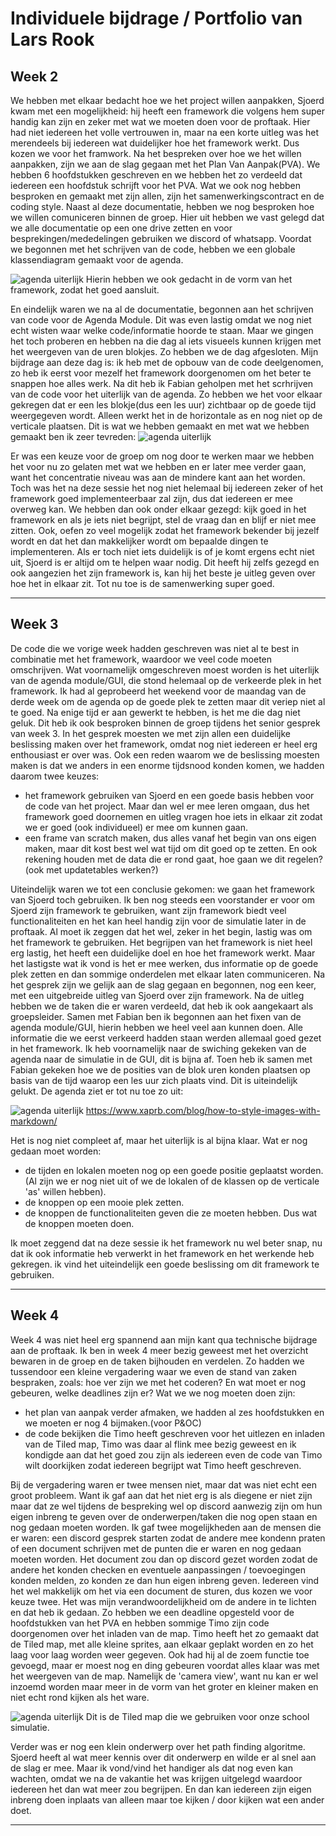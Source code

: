 # Individuele bijdrage / Portfolio van Lars Rook

## **Week 2**

We hebben met elkaar bedacht hoe we het project willen aanpakken, Sjoerd kwam met een mogelijkheid: hij heeft een framework die volgens hem super handig kan zijn en zeker met wat we moeten doen voor de proftaak. Hier had niet iedereen het volle vertrouwen in, maar na een korte uitleg was het merendeels bij iedereen wat duidelijker hoe het framework werkt. Dus kozen we voor het framwork. Na het bespreken over hoe we het willen aanpakken, zijn we aan de slag gegaan met het Plan Van Aanpak(PVA). We hebben 6 hoofdstukken geschreven en we hebben het zo verdeeld dat iedereen een hoofdstuk schrijft voor het PVA. Wat we ook nog hebben besproken en gemaakt met zijn allen, zijn het samenwerkingscontract en de coding style. Naast al deze documentatie, hebben we nog besproken hoe we willen comuniceren binnen de groep. Hier uit hebben we vast gelegd dat we alle documentatie op een one drive zetten en voor besprekingen/mededelingen gebruiken we discord of whatsapp. 
Voordat we begonnen met het schrijven van de code, hebben we een globale klassendiagram gemaakt voor de agenda. 

![agenda uiterlijk](/resource/classdiagramAgenda.png "agenda")
Hierin hebben we ook gedacht in de vorm van het framework, zodat het goed aansluit.

En eindelijk waren we na al de documentatie, begonnen aan het schrijven van code voor de Agenda Module. Dit was even lastig omdat we nog niet echt wisten waar welke code/informatie hoorde te staan. Maar we gingen het toch proberen en hebben na die dag al iets visueels kunnen krijgen met het weergeven van de uren blokjes. Zo hebben we de dag afgesloten. 
Mijn bijdrage aan deze dag is:
ik heb met de opbouw van de code deelgenomen, zo heb ik eerst voor mezelf het framework doorgenomen om het beter te snappen hoe alles werk. Na dit heb ik Fabian geholpen met het scrhrijven van de code voor het uiterlijk van de agenda. Zo hebben we het voor elkaar gekregen dat er een les blokje(dus een les uur) zichtbaar op de goede tijd weergegeven wordt. Alleen werkt het in de horizontale as en nog niet op de verticale plaatsen. 
Dit is wat we hebben gemaakt en met wat we hebben gemaakt ben ik zeer tevreden: 
![agenda uiterlijk](/resource/agendaBegin.png "agenda")


Er was een keuze voor de groep om nog door te werken maar we hebben het voor nu zo gelaten met wat we hebben en er later mee verder gaan, want het concentratie niveau was aan de mindere kant aan het worden. Toch was het na deze sessie het nog niet helemaal bij iedereen zeker of het framework goed implementeerbaar zal zijn, dus dat iedereen er mee overweg kan. We hebben dan ook onder elkaar gezegd: kijk goed in het framework en als je iets niet begrijpt, stel de vraag dan en blijf er niet mee zitten. Ook, oefen zo veel mogelijk zodat het framework bekender bij jezelf wordt en dat het dan makkelijker wordt om bepaalde dingen te implementeren. Als er toch niet iets duidelijk is of je komt ergens echt niet uit, Sjoerd is er altijd om te helpen waar nodig. Dit heeft hij zelfs gezegd en ook aangezien het zijn framework is, kan hij het beste je uitleg geven over hoe het in elkaar zit. Tot nu toe is de samenwerking super goed.

---
## **Week 3**

De code die we vorige week hadden geschreven was niet al te best in combinatie met het framework, waardoor we veel code moeten omschrijven. Wat voornamelijk omgeschreven moest worden is het uiterlijk van de agenda module/GUI, die stond helemaal op de verkeerde plek in het framework. Ik had al geprobeerd het weekend voor de maandag van de derde week om de agenda op de goede plek te zetten maar dit veriep niet al te goed. Na enige tijd er aan gewerkt te hebben, is het me die dag niet geluk. Dit heb ik ook besproken binnen de groep tijdens het senior gesprek van week 3. In het gesprek moesten we met zijn allen een duidelijke beslissing maken over het framework, omdat nog niet iedereen er heel erg enthousiast er over was. Ook een reden waarom we de beslissing moesten maken is dat we anders in een enorme tijdsnood konden komen, we hadden daarom twee keuzes:
- het framework gebruiken van Sjoerd en een goede basis hebben voor de code van het project. Maar dan wel er mee leren omgaan, dus het framework goed doornemen en uitleg vragen hoe iets in elkaar zit zodat we er goed (ook individueel) er mee om kunnen gaan.
- een frame van scratch maken, dus alles vanaf het begin van ons eigen maken, maar dit kost best wel wat tijd om dit goed op te zetten. En ook rekening houden met de data die er rond gaat, hoe gaan we dit regelen?(ook met updatetables werken?) 

 Uiteindelijk waren we tot een conclusie gekomen: we gaan het framework van Sjoerd toch gebruiken. Ik ben nog steeds een voorstander er voor om Sjoerd zijn framework te gebruiken, want zijn framework biedt veel functionaliteiten en het kan heel handig zijn voor de simulatie later in de proftaak. Al moet ik zeggen dat het wel, zeker in het begin, lastig was om het framework te gebruiken. Het begrijpen van het framework is niet heel erg lastig, het heeft een duidelijke doel en hoe het framework werkt. Maar het lastigste wat ik vond is het er mee werken, dus informatie op de goede plek zetten en dan sommige onderdelen met elkaar laten communiceren. Na het gesprek zijn we gelijk aan de slag gegaan en begonnen, nog een keer, met een uitgebreide uitleg van Sjoerd over zijn framework. Na de uitleg hebben we de taken die er waren verdeeld, dat heb ik ook aangekaart als groepsleider. Samen met Fabian ben ik begonnen aan het fixen van de agenda module/GUI, hierin hebben we heel veel aan kunnen doen. Alle informatie die we eerst verkeerd hadden staan werden allemaal goed gezet in het framework. Ik heb voornamelijk naar de swiching gekeken van de agenda naar de simulatie in de GUI, dit is bijna af. Toen heb ik samen met Fabian gekeken hoe we de posities van de blok uren konden plaatsen op basis van de tijd waarop een les uur zich plaats vind. Dit is uiteindelijk gelukt. De agenda ziet er tot nu toe zo uit:

![agenda uiterlijk](/resource/agenda.png "agenda")
https://www.xaprb.com/blog/how-to-style-images-with-markdown/

Het is nog niet compleet af, maar het uiterlijk is al bijna klaar. Wat er nog gedaan moet worden:
- de tijden en lokalen moeten nog op een goede positie geplaatst worden.(Al zijn we er nog niet uit of we de lokalen of de klassen op de verticale 'as' willen hebben).
- de knoppen op een mooie plek zetten.
- de knoppen de functionaliteiten geven die ze moeten hebben. Dus wat de knoppen moeten doen.

Ik moet zeggend dat na deze sessie ik het framework nu wel beter snap, nu dat ik ook informatie heb verwerkt in het framework en het werkende heb gekregen. ik vind het uiteindelijk een goede beslissing om dit framework te gebruiken.

---
## Week 4

Week 4 was niet heel erg spannend aan mijn kant qua technische bijdrage aan de proftaak. Ik ben in week 4 meer bezig geweest met het overzicht bewaren in de groep en de taken bijhouden en verdelen. Zo hadden we tussendoor een kleine vergadering waar we even de stand van zaken bespraken, zoals: hoe ver zijn we met het coderen? En wat moet er nog gebeuren, welke deadlines zijn er?
 Wat we we nog moeten doen zijn:
 - het plan van aanpak verder afmaken, we hadden al zes hoofdstukken en we moeten er nog 4 bijmaken.(voor P&OC)
 - de code bekijken die Timo heeft geschreven voor het uitlezen en inladen van de Tiled map, Timo was daar al flink mee bezig geweest en ik kondigde aan dat het goed zou zijn als iedereen even de code van Timo wilt doorkijken zodat iedereen begrijpt wat Timo heeft geschreven. 


Bij de vergadering waren er twee mensen niet, maar dat was niet echt een groot probleem. Want ik gaf aan dat het niet erg is als diegene er niet zijn maar dat ze wel tijdens de bespreking wel op discord aanwezig zijn om hun eigen inbreng te geven over de onderwerpen/taken die nog open staan en nog gedaan moeten worden. Ik gaf twee mogelijkheden aan de mensen die er waren: een discord gesprek starten zodat de andere mee kondenn praten of een document schrijven met de punten die er waren en nog gedaan moeten worden. Het document zou dan op discord gezet worden zodat de andere het konden checken en eventuele aanpassingen / toevoegingen konden melden, zo konden ze dan hun eigen inbreng geven. Iedereen vind het wel makkelijk om het via een document de sturen, dus kozen we voor keuze twee. Het was mijn verandwoordelijkheid om de andere in te lichten en dat heb ik gedaan. Zo hebben we een deadline opgesteld voor de hoofdstukken van het PVA en hebben sommige Timo zijn code doorgenomen over het inladen van de map. 
Timo heeft het zo gemaakt dat de Tiled map, met alle kleine sprites, aan elkaar geplakt worden en zo het laag voor laag worden weer gegeven. Ook had hij al de zoem functie toe gevoegd, maar er moest nog en ding gebeuren voordat alles klaar was met het weergeven van de map. Namelijk de 'camera view', want nu kan er wel inzoemd worden maar meer in de vorm van het groter en kleiner maken en niet echt rond kijken als het ware.


![agenda uiterlijk](/resource/schoolMap.png "agenda")
Dit is de Tiled map die we gebruiken voor onze school simulatie.

Verder was er nog een klein onderwerp over het path finding algoritme. Sjoerd heeft al wat meer kennis over dit onderwerp en wilde er al snel aan de slag er mee. Maar ik vond/vind het handiger als dat nog even kan wachten, omdat we na de vakantie het was krijgen uitgelegd waardoor iedereen het dan wat meer zou begrijpen. En dan kan iedereen zijn eigen inbreng doen inplaats van alleen maar toe kijken / door kijken wat een ander doet. 

---
